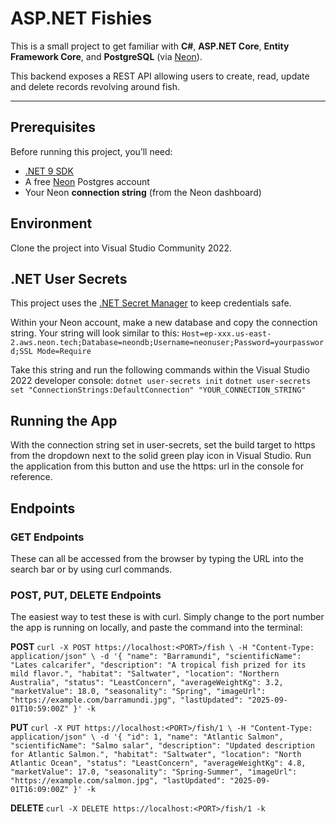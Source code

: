 # ASP.NET Fishies

This is a small project to get familiar with **C#**, **ASP.NET Core**, **Entity Framework Core**, and **PostgreSQL** (via [Neon](https://neon.tech)).

This backend exposes a REST API allowing users to create, read, update and delete records revolving around fish.

---

## Prerequisites
Before running this project, you’ll need:

- [.NET 9 SDK](https://dotnet.microsoft.com/en-us/download)
- A free [Neon](https://neon.tech) Postgres account
- Your Neon **connection string** (from the Neon dashboard)

## Environment
Clone the project into Visual Studio Community 2022.

## .NET User Secrets
This project uses the [.NET Secret Manager](https://learn.microsoft.com/en-us/aspnet/core/security/app-secrets) to keep credentials safe.

Within your Neon account, make a new database and copy the connection string. 
Your string will look similar to this: `Host=ep-xxx.us-east-2.aws.neon.tech;Database=neondb;Username=neonuser;Password=yourpassword;SSL Mode=Require`

Take this string and run the following commands within the Visual Studio 2022 developer console:
`dotnet user-secrets init`
`dotnet user-secrets set "ConnectionStrings:DefaultConnection" "YOUR_CONNECTION_STRING"`

## Running the App
With the connection string set in user-secrets, set the build target to https from the dropdown next to the solid green play icon in Visual Studio.
Run the application from this button and use the https: url in the console for reference.


## Endpoints

### GET Endpoints

These can all be accessed from the browser by typing the URL into the search bar or by using curl commands.

### POST, PUT, DELETE Endpoints

The easiest way to test these is with curl. Simply change <PORT> to the port number the app is running on locally, and paste the command into the terminal:

**POST**
`curl -X POST https://localhost:<PORT>/fish \
  -H "Content-Type: application/json" \
  -d '{
    "name": "Barramundi",
    "scientificName": "Lates calcarifer",
    "description": "A tropical fish prized for its mild flavor.",
    "habitat": "Saltwater",
    "location": "Northern Australia",
    "status": "LeastConcern",
    "averageWeightKg": 3.2,
    "marketValue": 18.0,
    "seasonality": "Spring",
    "imageUrl": "https://example.com/barramundi.jpg",
    "lastUpdated": "2025-09-01T10:59:00Z"
  }' -k
`

**PUT**
`
curl -X PUT https://localhost:<PORT>/fish/1 \
  -H "Content-Type: application/json" \
  -d '{
    "id": 1,
    "name": "Atlantic Salmon",
    "scientificName": "Salmo salar",
    "description": "Updated description for Atlantic Salmon.",
    "habitat": "Saltwater",
    "location": "North Atlantic Ocean",
    "status": "LeastConcern",
    "averageWeightKg": 4.8,
    "marketValue": 17.0,
    "seasonality": "Spring-Summer",
    "imageUrl": "https://example.com/salmon.jpg",
    "lastUpdated": "2025-09-01T16:09:00Z"
  }' -k
`

**DELETE**
`curl -X DELETE https://localhost:<PORT>/fish/1 -k`
